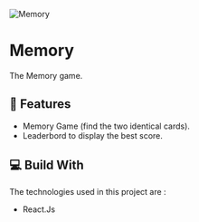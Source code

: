 ![Memory](https://socialify.git.ci/kejlerj/Memory/image?language=1&owner=1&stargazers=1&theme=Light)

# Memory
The Memory game.

## 🚀 Features
- Memory Game (find the two identical cards).
- Leaderbord to display the best score.

## 💻 Build With
The technologies used in this project are :
- React.Js
